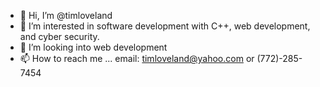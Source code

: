 - 👋 Hi, I’m @timloveland
- 👀 I’m interested in software development with C++, web development, and cyber security.
- 💞️ I’m looking into web development
- 📫 How to reach me ...
     email: timloveland@yahoo.com or (772)-285-7454

<!---
timloveland/timloveland is a ✨ special ✨ repository because its `README.md` (this file) appears on your GitHub profile.
You can click the Preview link to take a look at your changes.
--->
